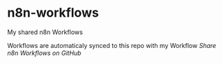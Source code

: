 # n8n-workflows
My shared n8n Workflows

Workflows are automaticaly synced to this repo with my Workflow *Share n8n Workflows on GitHub*
